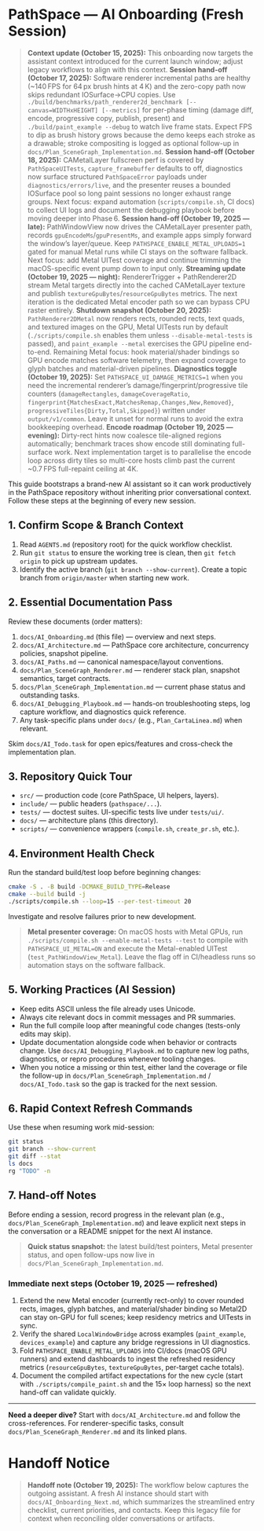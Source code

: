 # PathSpace — AI Onboarding (Fresh Session)

> **Context update (October 15, 2025):** This onboarding now targets the assistant context introduced for the current launch window; adjust legacy workflows to align with this context.
> **Session hand-off (October 17, 2025):** Software renderer incremental paths are healthy (~140 FPS for 64 px brush hints at 4 K) and the zero-copy path now skips redundant IOSurface→CPU copies. Use `./build/benchmarks/path_renderer2d_benchmark [--canvas=WIDTHxHEIGHT] [--metrics]` for per-phase timing (damage diff, encode, progressive copy, publish, present) and `./build/paint_example --debug` to watch live frame stats. Expect FPS to dip as brush history grows because the demo keeps each stroke as a drawable; stroke compositing is logged as optional follow-up in `docs/Plan_SceneGraph_Implementation.md`. 
> **Session hand-off (October 18, 2025):** CAMetalLayer fullscreen perf is covered by `PathSpaceUITests`, `capture_framebuffer` defaults to off, diagnostics now surface structured `PathSpaceError` payloads under `diagnostics/errors/live`, and the presenter reuses a bounded IOSurface pool so long paint sessions no longer exhaust range groups. Next focus: expand automation (`scripts/compile.sh`, CI docs) to collect UI logs and document the debugging playbook before moving deeper into Phase 6.
> **Session hand-off (October 19, 2025 — late):** PathWindowView now drives the CAMetalLayer presenter path, records `gpuEncodeMs`/`gpuPresentMs`, and example apps simply forward the window’s layer/queue. Keep `PATHSPACE_ENABLE_METAL_UPLOADS=1` gated for manual Metal runs while CI stays on the software fallback. Next focus: add Metal UITest coverage and continue trimming the macOS-specific event pump down to input only.
> **Streaming update (October 19, 2025 — night):** RendererTrigger + PathRenderer2D stream Metal targets directly into the cached CAMetalLayer texture and publish `textureGpuBytes`/`resourceGpuBytes` metrics. The next iteration is the dedicated Metal encoder path so we can bypass CPU raster entirely.
> **Shutdown snapshot (October 20, 2025):** `PathRenderer2DMetal` now renders rects, rounded rects, text quads, and textured images on the GPU, Metal UITests run by default (`./scripts/compile.sh` enables them unless `--disable-metal-tests` is passed), and `paint_example --metal` exercises the GPU pipeline end-to-end. Remaining Metal focus: hook material/shader bindings so GPU encode matches software telemetry, then expand coverage to glyph batches and material-driven pipelines.
> **Diagnostics toggle (October 19, 2025):** Set `PATHSPACE_UI_DAMAGE_METRICS=1` when you need the incremental renderer’s damage/fingerprint/progressive tile counters (`damageRectangles`, `damageCoverageRatio`, `fingerprint{MatchesExact,MatchesRemap,Changes,New,Removed}`, `progressiveTiles{Dirty,Total,Skipped}`) written under `output/v1/common`. Leave it unset for normal runs to avoid the extra bookkeeping overhead.
> **Encode roadmap (October 19, 2025 — evening):** Dirty-rect hints now coalesce tile-aligned regions automatically; benchmark traces show encode still dominating full-surface work. Next implementation target is to parallelise the encode loop across dirty tiles so multi-core hosts climb past the current ~0.7 FPS full-repaint ceiling at 4K.

This guide bootstraps a brand-new AI assistant so it can work productively in the PathSpace repository without inheriting prior conversational context. Follow these steps at the beginning of every new session.

## 1. Confirm Scope & Branch Context
1. Read `AGENTS.md` (repository root) for the quick workflow checklist.
2. Run `git status` to ensure the working tree is clean, then `git fetch origin` to pick up upstream updates.
3. Identify the active branch (`git branch --show-current`). Create a topic branch from `origin/master` when starting new work.

## 2. Essential Documentation Pass
Review these documents (order matters):
1. `docs/AI_Onboarding.md` (this file) — overview and next steps.
2. `docs/AI_Architecture.md` — PathSpace core architecture, concurrency policies, snapshot pipeline.
3. `docs/AI_Paths.md` — canonical namespace/layout conventions.
4. `docs/Plan_SceneGraph_Renderer.md` — renderer stack plan, snapshot semantics, target contracts.
5. `docs/Plan_SceneGraph_Implementation.md` — current phase status and outstanding tasks.
6. `docs/AI_Debugging_Playbook.md` — hands-on troubleshooting steps, log capture workflow, and diagnostics quick reference.
7. Any task-specific plans under `docs/` (e.g., `Plan_CartaLinea.md`) when relevant.

Skim `docs/AI_Todo.task` for open epics/features and cross-check the implementation plan.

## 3. Repository Quick Tour
- `src/` — production code (core PathSpace, UI helpers, layers).
- `include/` — public headers (`pathspace/...`).
- `tests/` — doctest suites. UI-specific tests live under `tests/ui/`.
- `docs/` — architecture plans (this directory).
- `scripts/` — convenience wrappers (`compile.sh`, `create_pr.sh`, etc.).

## 4. Environment Health Check
Run the standard build/test loop before beginning changes:
```bash
cmake -S . -B build -DCMAKE_BUILD_TYPE=Release
cmake --build build -j
./scripts/compile.sh --loop=15 --per-test-timeout 20
```
Investigate and resolve failures prior to new development.

> **Metal presenter coverage:** On macOS hosts with Metal GPUs, run `./scripts/compile.sh --enable-metal-tests --test` to compile with `PATHSPACE_UI_METAL=ON` and execute the Metal-enabled UITest (`test_PathWindowView_Metal`). Leave the flag off in CI/headless runs so automation stays on the software fallback.

## 5. Working Practices (AI Session)
- Keep edits ASCII unless the file already uses Unicode.
- Always cite relevant docs in commit messages and PR summaries.
- Run the full compile loop after meaningful code changes (tests-only edits may skip).
- Update documentation alongside code when behavior or contracts change. Use `docs/AI_Debugging_Playbook.md` to capture new log paths, diagnostics, or repro procedures whenever tooling changes.
- When you notice a missing or thin test, either land the coverage or file the follow-up in `docs/Plan_SceneGraph_Implementation.md` / `docs/AI_Todo.task` so the gap is tracked for the next session.

## 6. Rapid Context Refresh Commands
Use these when resuming work mid-session:
```bash
git status
git branch --show-current
git diff --stat
ls docs
rg "TODO" -n
```

## 7. Hand-off Notes
Before ending a session, record progress in the relevant plan (e.g., `docs/Plan_SceneGraph_Implementation.md`) and leave explicit next steps in the conversation or a README snippet for the next AI instance.

> **Quick status snapshot:** the latest build/test pointers, Metal presenter status, and open follow-ups now live in `docs/Plan_SceneGraph_Implementation.md`.

### Immediate next steps (October 19, 2025 — refreshed)
1. Extend the new Metal encoder (currently rect-only) to cover rounded rects, images, glyph batches, and material/shader binding so Metal2D can stay on-GPU for full scenes; keep residency metrics and UITests in sync.
2. Verify the shared `LocalWindowBridge` across examples (`paint_example`, `devices_example`) and capture any bridge regressions in UI diagnostics.
3. Fold `PATHSPACE_ENABLE_METAL_UPLOADS` into CI/docs (macOS GPU runners) and extend dashboards to ingest the refreshed residency metrics (`resourceGpuBytes`, `textureGpuBytes`, per-target cache totals).
4. Document the compiled artifact expectations for the new cycle (start with `./scripts/compile_paint.sh` and the 15× loop harness) so the next hand-off can validate quickly.

---
**Need a deeper dive?** Start with `docs/AI_Architecture.md` and follow the cross-references. For renderer-specific tasks, consult `docs/Plan_SceneGraph_Renderer.md` and its linked plans.
# Handoff Notice

> **Handoff note (October 19, 2025):** The workflow below captures the outgoing assistant. A fresh AI instance should start with `docs/AI_Onboarding_Next.md`, which summarizes the streamlined entry checklist, current priorities, and contacts. Keep this legacy file for context when reconciling older conversations or artifacts.

